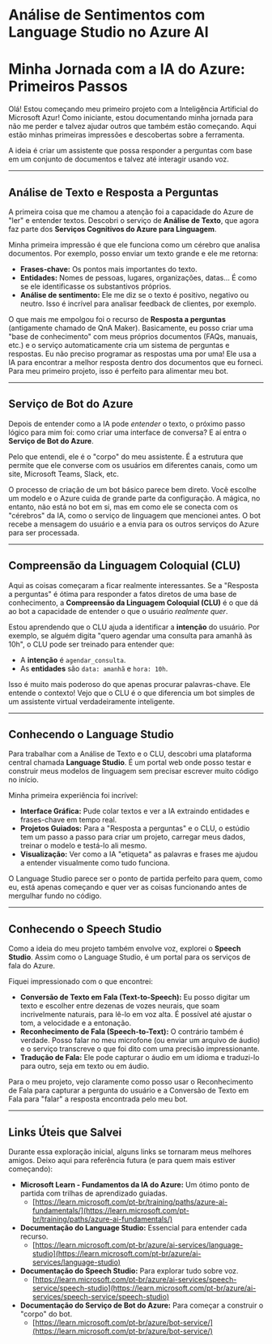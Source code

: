 # Análise de Sentimentos com Language Studio no Azure AI

# Minha Jornada com a IA do Azure: Primeiros Passos

Olá! Estou começando meu primeiro projeto com a Inteligência Artificial do Microsoft Azur! 
Como iniciante, estou documentando minha jornada para não me perder e talvez ajudar outros que também estão começando. Aqui estão minhas primeiras impressões e descobertas sobre a ferramenta.

A ideia é criar um assistente que possa responder a perguntas com base em um conjunto de documentos e talvez até interagir usando voz. 

---

## Análise de Texto e Resposta a Perguntas

A primeira coisa que me chamou a atenção foi a capacidade do Azure de "ler" e entender textos. Descobri o serviço de **Análise de Texto**, que agora faz parte dos **Serviços Cognitivos do Azure para Linguagem**.

Minha primeira impressão é que ele funciona como um cérebro que analisa documentos. Por exemplo, posso enviar um texto grande e ele me retorna:

* **Frases-chave:** Os pontos mais importantes do texto.
* **Entidades:** Nomes de pessoas, lugares, organizações, datas... É como se ele identificasse os substantivos próprios.
* **Análise de sentimento:** Ele me diz se o texto é positivo, negativo ou neutro. Isso é incrível para analisar feedback de clientes, por exemplo.

O que mais me empolgou foi o recurso de **Resposta a perguntas** (antigamente chamado de QnA Maker). Basicamente, eu posso criar uma "base de conhecimento" com meus próprios documentos (FAQs, manuais, etc.) e o serviço automaticamente cria um sistema de perguntas e respostas. Eu não preciso programar as respostas uma por uma! Ele usa a IA para encontrar a melhor resposta dentro dos documentos que eu forneci. Para meu primeiro projeto, isso é perfeito para alimentar meu bot.

---

## Serviço de Bot do Azure

Depois de entender como a IA pode *entender* o texto, o próximo passo lógico para mim foi: como criar uma interface de conversa? E aí entra o **Serviço de Bot do Azure**.

Pelo que entendi, ele é o "corpo" do meu assistente. É a estrutura que permite que ele converse com os usuários em diferentes canais, como um site, Microsoft Teams, Slack, etc.

O processo de criação de um bot básico parece bem direto. Você escolhe um modelo e o Azure cuida de grande parte da configuração. A mágica, no entanto, não está no bot em si, mas em como ele se conecta com os "cérebros" da IA, como o serviço de linguagem que mencionei antes. O bot recebe a mensagem do usuário e a envia para os outros serviços do Azure para ser processada.

---

## Compreensão da Linguagem Coloquial (CLU)

Aqui as coisas começaram a ficar realmente interessantes. Se a "Resposta a perguntas" é ótima para responder a fatos diretos de uma base de conhecimento, a **Compreensão da Linguagem Coloquial (CLU)** é o que dá ao bot a capacidade de entender o que o usuário *realmente quer*.

Estou aprendendo que o CLU ajuda a identificar a **intenção** do usuário. Por exemplo, se alguém digita "quero agendar uma consulta para amanhã às 10h", o CLU pode ser treinado para entender que:

* A **intenção** é `agendar_consulta`.
* As **entidades** são `data: amanhã` e `hora: 10h`.

Isso é muito mais poderoso do que apenas procurar palavras-chave. Ele entende o contexto! Vejo que o CLU é o que diferencia um bot simples de um assistente virtual verdadeiramente inteligente.

---

## Conhecendo o Language Studio

Para trabalhar com a Análise de Texto e o CLU, descobri uma plataforma central chamada **Language Studio**. É um portal web onde posso testar e construir meus modelos de linguagem sem precisar escrever muito código no início.

Minha primeira experiência foi incrível:

* **Interface Gráfica:** Pude colar textos e ver a IA extraindo entidades e frases-chave em tempo real.
* **Projetos Guiados:** Para a "Resposta a perguntas" e o CLU, o estúdio tem um passo a passo para criar um projeto, carregar meus dados, treinar o modelo e testá-lo ali mesmo.
* **Visualização:** Ver como a IA "etiqueta" as palavras e frases me ajudou a entender visualmente como tudo funciona.

O Language Studio parece ser o ponto de partida perfeito para quem, como eu, está apenas começando e quer ver as coisas funcionando antes de mergulhar fundo no código.

---

## Conhecendo o Speech Studio

Como a ideia do meu projeto também envolve voz, explorei o **Speech Studio**. Assim como o Language Studio, é um portal para os serviços de fala do Azure.

Fiquei impressionado com o que encontrei:

* **Conversão de Texto em Fala (Text-to-Speech):** Eu posso digitar um texto e escolher entre dezenas de vozes neurais, que soam incrivelmente naturais, para lê-lo em voz alta. É possível até ajustar o tom, a velocidade e a entonação.
* **Reconhecimento de Fala (Speech-to-Text):** O contrário também é verdade. Posso falar no meu microfone (ou enviar um arquivo de áudio) e o serviço transcreve o que foi dito com uma precisão impressionante.
* **Tradução de Fala:** Ele pode capturar o áudio em um idioma e traduzi-lo para outro, seja em texto ou em áudio.

Para o meu projeto, vejo claramente como posso usar o Reconhecimento de Fala para capturar a pergunta do usuário e a Conversão de Texto em Fala para "falar" a resposta encontrada pelo meu bot.

---

## Links Úteis que Salvei

Durante essa exploração inicial, alguns links se tornaram meus melhores amigos. Deixo aqui para referência futura (e para quem mais estiver começando):

* **Microsoft Learn - Fundamentos da IA do Azure:** Um ótimo ponto de partida com trilhas de aprendizado guiadas.
    * [https://learn.microsoft.com/pt-br/training/paths/azure-ai-fundamentals/](https://learn.microsoft.com/pt-br/training/paths/azure-ai-fundamentals/)
* **Documentação do Language Studio:** Essencial para entender cada recurso.
    * [https://learn.microsoft.com/pt-br/azure/ai-services/language-studio](https://learn.microsoft.com/pt-br/azure/ai-services/language-studio)
* **Documentação do Speech Studio:** Para explorar tudo sobre voz.
    * [https://learn.microsoft.com/pt-br/azure/ai-services/speech-service/speech-studio](https://learn.microsoft.com/pt-br/azure/ai-services/speech-service/speech-studio)
* **Documentação do Serviço de Bot do Azure:** Para começar a construir o "corpo" do bot.
    * [https://learn.microsoft.com/pt-br/azure/bot-service/](https://learn.microsoft.com/pt-br/azure/bot-service/)